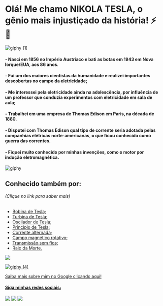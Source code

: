 # Olá! Me chamo NIKOLA TESLA, o gênio mais injustiçado da história! :zap: :man:

![giphy (1)](https://user-images.githubusercontent.com/112489130/188971661-c6182cac-7d26-43fc-ba2c-b0bbce5152a2.gif)

#### - Nasci em 1856 no Império Austríaco e bati as botas em 1943 em Nova Iorque/EUA, aos 86 anos.
#### - Fui um dos maiores cientistas da humanidade e realizei importantes descobertas no campo da eletricidade;
#### - Me interessei pela eletricidade ainda na adolescência, por influência de um professor que conduzia experimentos com eletricidade em sala de aula;
#### - Trabalhei em uma empresa de Thomas Edison em Paris, na década de 1880.
#### - Disputei com Thomas Edison qual tipo de corrente seria adotada pelas companhias elétricas norte-americanas, o que ficou conhecido como guerra das correntes.
#### - Fiquei muito conhecido por minhas invenções, como o motor por indução eletromagnética.

![giphy](https://user-images.githubusercontent.com/112489130/188970976-815df9ec-fb6d-4a5c-9c56-622936e9a78f.gif)

## Conhecido também por:
###### *(Clique no link para saber mais)*

- <a href="https://pt.wikipedia.org/wiki/Bobina_de_Tesla"> Bobina de Tesla; <sp>
- <a href="https://pt.wikipedia.org/wiki/Turbina_de_Tesla"> Turbina de Tesla;
- <a href="https://pt.wikipedia.org/wiki/Oscilador_de_Tesla"> Oscilador de Tesla;
- <a href="https://pt.wikipedia.org/wiki/Princípio_de_Tesla"> Princípio de Tesla;
- <a href="https://pt.wikipedia.org/wiki/Corrente_alternada"> Corrente alternada;
- <a href="https://pt.wikipedia.org/wiki/Campo_magnético_rotativo"> Campo magnético rotativo;
- <a href="https://pt.wikipedia.org/wiki/Transmissão_sem_fios"> Transmissão sem fios;
- <a href="https://pt.wikipedia.org/wiki/Raio_da_morte"> Raio da Morte.
  
<img src="https://3.bp.blogspot.com/-VpG6in-cNZ8/WmPi26Yj96I/AAAAAAAA5sU/Lvhpo_F-ay8ATlx3FLi9YoOEHf4RPWoiACLcBGAs/s1600/nikola-tesla-steampunk-outracoisa-young-jovem.jpg">
 
![giphy (4)](https://user-images.githubusercontent.com/112489130/188985520-00f8b884-977c-49f4-8865-449440812747.gif)


Saiba mais sobre mim no Google clicando aqui! <a href="https://letmegooglethatforyou.com/?q=Nikola+Tesla">

#### Siga minhas redes sociais:

<div> 
  <a href="https://youtu.be/pYP7OGTdYY8" target="_blank"><img src="https://img.shields.io/badge/YouTube-FF0000?style=for-the-badge&logo=youtube&logoColor=white" target="_blank"></a>
  <a href="https://instagram.com/energialivre" target="_blank"><img src="https://img.shields.io/badge/-Instagram-%23E4405F?style=for-the-badge&logo=instagram&logoColor=white" target="_blank"></a>
  <a href="https://www.linkedin.com/in/nikola-tesla-69645457" target="_blank"><img src="https://img.shields.io/badge/-LinkedIn-%230077B5?style=for-the-badge&logo=linkedin&logoColor=white" target="_blank"></a> 
</div>
  
 
